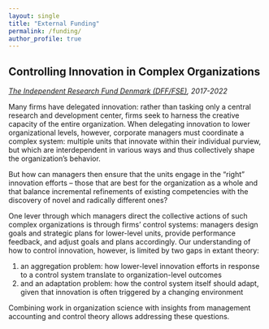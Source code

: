 ```yaml
---
layout: single
title: "External Funding"
permalink: /funding/
author_profile: true
---
```


## Controlling Innovation in Complex Organizations  
*[The Independent Research Fund Denmark (DFF/FSE)](https://dff.dk/en), 2017-2022*

Many firms have delegated innovation: rather than tasking only a central research and development center, firms seek to harness the creative capacity of the entire organization. When delegating innovation to lower organizational levels, however, corporate managers must coordinate a complex system: multiple units that innovate within their individual purview, but which are interdependent in various ways and thus collectively shape the organization’s behavior.

But how can managers then ensure that the units engage in the “right” innovation efforts – those that are best for the organization as a whole and that balance incremental refinements of existing competencies with the discovery of novel and radically different ones?

One lever through which managers direct the collective actions of such complex organizations is through firms’ control systems: managers design goals and strategic plans for lower-level units, provide performance feedback, and adjust goals and plans accordingly. Our understanding of how to control innovation, however, is limited by two gaps in extant theory:

1. an aggregation problem: how lower-level innovation efforts in response to a control system translate to organization-level outcomes
2. and an adaptation problem: how the control system itself should adapt, given that innovation is often triggered by a changing environment

Combining work in organization science with insights from management accounting and control theory allows addressing these questions.
